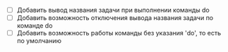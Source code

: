   - [ ] Добавить вывод названия задачи при выполнении команды do
  - [ ] Добавить возможность отключения вывода названия задачи по команде do
  - [ ] Добавить возможность работы команды без указания 'do', то есть по умолчанию
